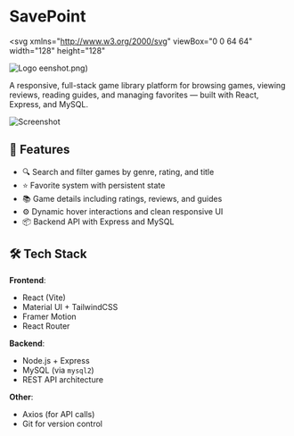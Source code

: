 # SavePoint

<svg
  xmlns="http://www.w3.org/2000/svg"
  viewBox="0 0 64 64"
  width="128"
  height="128"
>
  <!-- Crystal-style save icon shape -->
  <polygon
    points="32,4 50,20 50,44 32,60 14,44 14,20"
    fill="#58DB88FF"
    stroke="#14532d"
    stroke-width="4"
  />

  <!-- Inner checkmark symbolizing "saved" -->
  <polyline
    points="24,34 30,40 42,26"
    fill="none"
    stroke="#FBFF00FF"
    stroke-width="3"
    stroke-linecap="round"
    stroke-linejoin="round"
  />
</svg>

![Logo](https://github.com/user-attachments/assets/0ee66635-b903-4e5a-8a73-ac3843a5e9d1)
eenshot.png)

A responsive, full-stack game library platform for browsing games, viewing reviews, reading guides, and managing favorites — built with React, Express, and MySQL.

![Screenshot](./screenshot.png) <!-- Optional preview image -->

## 🚀 Features

- 🔍 Search and filter games by genre, rating, and title
- ⭐ Favorite system with persistent state
- 📚 Game details including ratings, reviews, and guides
- ⚙️ Dynamic hover interactions and clean responsive UI
- 📦 Backend API with Express and MySQL

## 🛠 Tech Stack

**Frontend**:
- React (Vite)
- Material UI + TailwindCSS
- Framer Motion
- React Router

**Backend**:
- Node.js + Express
- MySQL (via `mysql2`)
- REST API architecture

**Other**:
- Axios (for API calls)
- Git for version control

